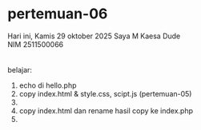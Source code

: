 # pertemuan-06

Hari ini, Kamis 29 oktober 2025
Saya M Kaesa Dude <br>
NIM 2511500066 <br><br>
<br>
belajar:<br>
<ol>
    <li>echo di hello.php</li>
    <li>copy index.html & style.css, scipt.js (pertemuan-05)<li>
    <li>copy index.html dan rename hasil copy ke index.php<li>
</ol>
